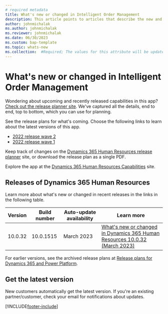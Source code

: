 ```yaml
---
# required metadata
title: What's new or changed in Intelligent Order Management
description: This article points to articles that describe the new and changed features in each release of Intelligent Order Management.
author: johnmichalak
ms.author: johnmichalak
ms.reviewer: johnmichalak
ms.date: 06/30/2023
ms.custom: bap-template
ms.topic: whats-new
ms.collection:  #Required; The values for this attribute will be updated over time. For now, leave this value blank.
---
```


# What's new or changed in Intelligent Order Management

<!--Remove all the comments in this template before you sign-off or merge to the main branch.-->

<!--This template provides the basic structure of a home page for information about major and minor updates to the app that this docset is for. See [Write a What's new article](write-a-whats-new.md) in the BAP contributor guide. To provide feedback on this template contact [BAP Skilling feedback](mailto:templateswg@microsoft.com).-->

<!--H1. Required. Replace "this app" with product name as a general search in the article.-->

<!-- Introduction is standard phrasing, apart from app name and concrete links. Remember to update with the actual app name and link to release plans for that app -->

Wondering about upcoming and recently released capabilities in this app? [Check out the release planner site](https://experience.dynamics.com/releaseplans/?app=Human+Resources). We've captured all the details, end to end, top to bottom, which you can use for planning.  

See the release plans for what's coming. Choose the following links to learn about the latest versions of this app.

- [2022 release wave 2](/dynamics365-release-plan/2022wave2/human-resources/dynamics365-human-resources/planned-features)  
- [2022 release wave 1](/dynamics365-release-plan/2022wave1/human-resources/dynamics365-human-resources/planned-features)  

Keep track of changes on the [Dynamics 365 Human Resources release planner](https://experience.dynamics.com/releaseplans/?app=Human+Resources) site, or download the release plan as a single PDF.  

Explore the app at the [Dynamics 365 Human Resources Capabilities](https://dynamics.microsoft.com/human-resources/overview/) site.

## Releases of Dynamics 365 Human Resources
<!--H2. Optional. Replace "Dynamics 365 Human Resources" with product name.-->
<!-- This section is optional, unless the app already has page either in docs or or support.microsoft.com or similar that list the bugs that are fixed for each version. Remember to update with the actual app name and link to where ever the relevant lists of what's in each update are published for that app. In this template, the HR app publishes these lists in the docs. That's not true for all apps. -->
Learn more about what's new or changed in recent releases in the links in the following table.

| Version | Build number | Auto-update availability | Learn more |
|---------|--------------|---------------|-------------|
| 10.0.32 |  10.0.1515   | March 2023    |[What's new or changed in Dynamics 365 Human Resources 10.0.32 (March 2023)](get-started/hr-whats-new-changed-10-0-32.md)|

<!-- remove entries with an auto-update date older than the current month (unless the table is then pathetically short - there should always be three entries as a best practice). The links can be to articles in Docs, the planned-features article in the release plans, or KB articles with bug details. BAP Skilling does not own the individual articles with concrete information but provides tooling and guidance to help product teams, customer/partner success teams, or support teams gather relevant information.  -->

For earlier versions, see the archived release plans at [Release plans for Dynamics 365 and Power Platform](/dynamics365/release-plans/archived-plans).  <!--required section-->

## Get the latest version

New customers automatically get the latest version. If you're an existing partner/customer, check your email for notifications about updates. <!-- standard wording for apps with auto-update. If the app has an article with instruction for admins to apply an update, then link to that - for example: Learn more about how to get an update at [Process for moving to the latest update](../fin-ops-core/dev-itpro/migration-upgrade/upgrade-latest-update.md) or Learn more at [Manage updates in the admin center](../administration/tenant-admin-center-update-management.md).-->

[!INCLUDE[footer-include](../includes/footer-banner.md)]
